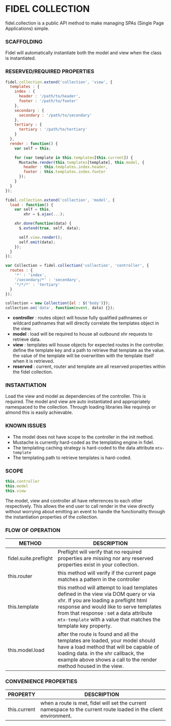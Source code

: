 # FIDEL COLLECTION

fidel.collection is a public API method to make managing SPAs (Single Page Applications) simple.

### SCAFFOLDING

Fidel will automatically instantiate both the model and view when the class is instantiated.


### RESERVED/REQUIRED PROPERTIES

```js
fidel.collection.extend('collection', 'view', {
  templates : {
    index : {
      header : '/path/to/header',
      footer : '/path/to/footer'
    },
    secondary : {
      secondary : '/path/to/secondary'
    },
    tertiary : {
      tertiary : '/path/to/tertiary'
    }
  },
  render : function() {
    var self = this;

    for (var template in this.templates[this.current]) {
      Mustache.render(this.templates[template], this.model, {
        header : this.templates.index.header,
        footer : this.templates.index.footer
      });
    }
  }
});

fidel.collection.extend('collection', 'model', {
  load : function() {
    var self = this,
        xhr = $.ajax(...);

    xhr.done(function(data) {
      $.extend(true, self, data);

      self.view.render();
      self.emit(data);
    });
  }
});

var Collection = fidel.collection('collection', 'controller', {
  routes : {
    '*' : 'index',
    '/secondary/*' : 'secondary',
    '*/*/*' : 'tertiary'
  }
});

collection = new Collection({el : $('body')});
collection.on('data', function(event, data) {});
```
* **controller** : routes object will house fully qualified pathnames or wildcard pathnames that will directly correlate the templates object in the view.
* **model** : load will be required to house all outbound xhr requests to retrieve data.
* **view** : templates will house objects for expected routes in the controller. define the template key and a path to retrieve that template as the value. the value of the template will be overwritten with the template itself when it is retrieved.
* **reserved** : current, router and template are all reserved properties within the fidel collection.

### INSTANTIATION

Load the view and model as dependencies of the controller. This is required. The model and view are auto instantiated and appropriately namespaced to the collection.
Through loading libraries like requirejs or almond this is easily achievable.

### KNOWN ISSUES

* The model does not have scope to the controller in the init method.
* Mustache is currently hard-coded as the templating engine in fidel.
* The templating caching strategy is hard-coded to the data attribute `mtx-template`
* The templating path to retrieve templates is hard-coded.

### SCOPE

```js
this.controller
this.model
this.view
```

The model, view and controller all have referrences to each other respectively.
This allows the end user to call render in the view directly without worrying about emitting an event to handle the functionality through the instantiation properties of the collection.

### FLOW OF OPERATION

| METHOD       | DESCRIPTION  |
| ------------ | ------------ |
| fidel.suite.preflight | Preflight will verify that no required properties are missing nor any reserved properties exist in your collection.
| this.router | this method will verify if the current page matches a pattern in the controller
| this.template | this method will attempt to load templates defined in the view via DOM query or via xhr. If you are loading a preflight html response and would like to serve templates from that response : set a data attribute `mtx-template` with a value that matches the template key property.
| this.model.load | after the route is found and all the templates are loaded, your model should have a load method that will be capable of loading data. in the xhr callback, the example above shows a call to the render method housed in the view.

### CONVENIENCE PROPERTIES

| PROPERTY       | DESCRIPTION    |
| -------------- | -------------- |
| this.current |  when a route is met, fidel will set the current namespace to the current route loaded in the client environment.
